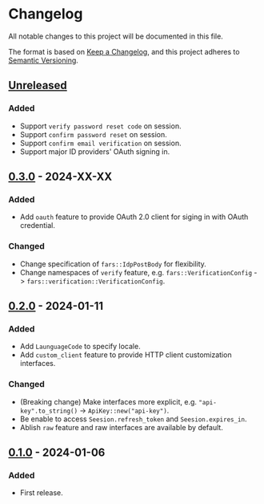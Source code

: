 # Changelog

All notable changes to this project will be documented in this file.

The format is based on [Keep a Changelog](https://keepachangelog.com/en/1.0.0/),
and this project adheres to [Semantic Versioning](https://semver.org/spec/v2.0.0.html).

## [Unreleased]

### Added
- Support `verify password reset code` on session.
- Support `confirm password reset` on session.
- Support `confirm email verification` on session.
- Support major ID providers' OAuth signing in.

## [0.3.0] - 2024-XX-XX

### Added

- Add `oauth` feature to provide OAuth 2.0 client for siging in with OAuth credential.

### Changed

- Change specification of `fars::IdpPostBody` for flexibility.
- Change namespaces of `verify` feature, e.g. `fars::VerificationConfig` -> `fars::verification::VerificationConfig`.

## [0.2.0] - 2024-01-11

### Added

- Add `LaunguageCode` to specify locale.
- Add `custom_client` feature to provide HTTP client customization interfaces.

### Changed

- (Breaking change) Make interfaces more explicit, e.g. `"api-key".to_string()` -> `ApiKey::new("api-key")`.
- Be enable to access `Seesion.refresh_token` and `Seesion.expires_in`.
- Ablish `raw` feature and raw interfaces are available by default.

## [0.1.0] - 2024-01-06

### Added

- First release.

[unreleased]: https://github.com/mochi-neko/fars/compare/v0.1.0...HEAD
[0.3.0]: https://github.com/mochi-neko/fars//compare/v0.2.0...v0.3.0
[0.2.0]: https://github.com/mochi-neko/fars//compare/v0.1.0...v0.2.0
[0.1.0]: https://github.com/mochi-neko/fars/releases/tag/v0.1.0